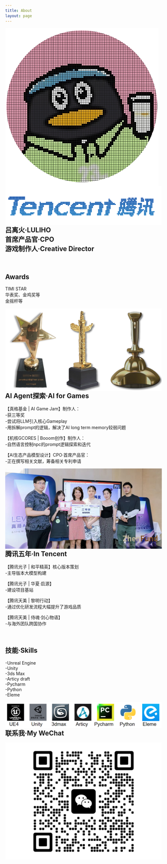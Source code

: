 ```yaml
---
title: About
layout: page
---
```


<img src="/assets/images/profile2.png" style="float: inline-start;"> 
<img src="/assets/images/tencent.png" style="float: inline-start;">

<br> 

<h2>吕离火·LULIHO
<br>首席产品官·CPO
<br>游戏制作人·Creative Director</h2> 

<br> 

<h2>Awards</h2>

<p>TIMI STAR
<br>华表奖、金鸡奖等
<br>金摇杆等</p>

<img src="/assets/images/jiang.png" style="float: inline-start;">

<br> 

<h2>AI Agent探索·AI for Games</h2>

<p>【真格基金 | AI Game Jam】制作人：
<br>-获三等奖
<br>-尝试将LLM引入核心Gameplay
<br>-用拆解prompt的逻辑，解决了AI long term memory较弱问题</p>

<p>【机核GCORES | Booom创作】制作人：
<br>-自然语言控制npc的prompt逻辑探索和迭代</p>

<p>【AI生态产品模型设计】CPO·首席产品官：
<br>-正在撰写相关文献，筹备相关专利申请</p>

<img src="/assets/images/zhenge.jpg" style="float: inline-start;">

<br> 

<h2>腾讯五年·In Tencent</h2>

<p>【腾讯光子 | 和平精英】核心版本策划
<br>-主导版本大模型构建</p>

<p>【腾讯光子 | 华夏·启源】
<br>-建设项目基站</p>

<p>【腾讯天美 | 黎明行动】
<br>-通过优化研发流程大幅提升了游戏品质</p>

<p>【腾讯天美 | 侍魂·剑心物语】
<br>-与海外团队跨国协作</p>

<br> 

<h2>技能·Skills</h2>


<p>-Unreal Engine
<br>-Unity
<br>-3ds Max
<br>-Articy draft
<br>-Pycharm
<br>-Python
<br>-Eleme</p>


  
<img src="/assets/images/skill.png" style="float: inline-start;">

<br> 

<h2>联系我·My WeChat</h2>
<img src="/assets/images/wei2.jpg" style="float: inline-start;">
